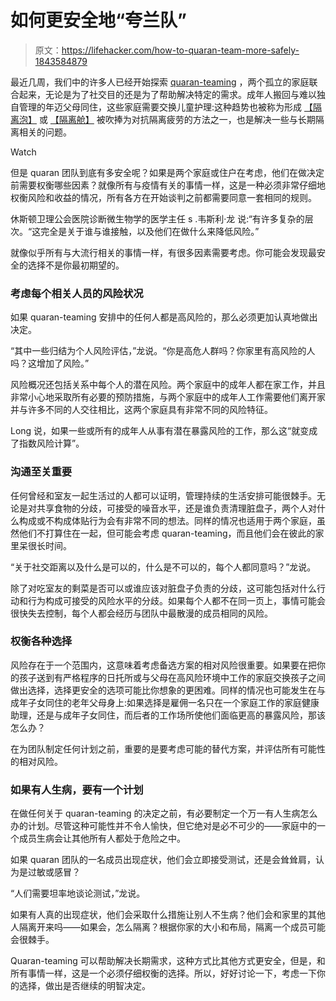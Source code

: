 # 如何更安全地“夸兰队”

> 原文：<https://lifehacker.com/how-to-quaran-team-more-safely-1843584879>

最近几周，我们中的许多人已经开始探索 [quaran-teaming](https://www.today.com/health/quaranteaming-why-people-are-choosing-quarantine-groups-t179362?icid=related) ，两个孤立的家庭联合起来，无论是为了社交目的还是为了帮助解决特定的需求。成年人搬回与难以独自管理的年迈父母同住，这些家庭需要交换儿童护理:这种趋势也被称为形成 [【隔离泡】](https://slate.com/human-interest/2020/05/why-i-decided-to-join-a-quarantine-bubble-and-you-should-too.html) 或 [【隔离舱】](https://www.cnn.com/2020/04/30/health/how-to-form-a-bubble-wellness/index.html) 被吹捧为对抗隔离疲劳的方法之一，也是解决一些与长期隔离相关的问题。

Watch

但是 quaran 团队到底有多安全呢？如果是两个家庭或住户在考虑，他们在做决定前需要权衡哪些因素？就像所有与疫情有关的事情一样，这是一种必须非常仔细地权衡风险和收益的情况，所有各方在开始谈判之前都需要同意一套相同的规则。

休斯顿卫理公会医院诊断微生物学的医学主任 s .韦斯利·龙 说:“有许多复杂的层次。“这完全是关于谁与谁接触，以及他们在做什么来降低风险。”

就像似乎所有与大流行相关的事情一样，有很多因素需要考虑。你可能会发现最安全的选择不是你最初期望的。

### 考虑每个相关人员的风险状况

如果 quaran-teaming 安排中的任何人都是高风险的，那么必须更加认真地做出决定。

“其中一些归结为个人风险评估，”龙说。“你是高危人群吗？你家里有高风险的人吗？这增加了风险。”

风险概况还包括关系中每个人的潜在风险。两个家庭中的成年人都在家工作，并且非常小心地采取所有必要的预防措施，与两个家庭中的成年人工作需要他们离开家并与许多不同的人交往相比，这两个家庭具有非常不同的风险特征。

Long 说，如果一些或所有的成年人从事有潜在暴露风险的工作，那么这“就变成了指数风险计算”。

### 沟通至关重要

任何曾经和室友一起生活过的人都可以证明，管理持续的生活安排可能很棘手。无论是对共享食物的分歧，可接受的噪音水平，还是谁负责清理脏盘子，两个人对什么构成或不构成体贴行为会有非常不同的想法。同样的情况也适用于两个家庭，虽然他们不打算住在一起，但可能会考虑 quaran-teaming，而且他们会在彼此的家里呆很长时间。

“关于社交距离以及什么是可以的，什么是不可以的，每个人都同意吗？”龙说。

除了对吃室友的剩菜是否可以或谁应该对脏盘子负责的分歧，这可能包括对什么行动和行为构成可接受的风险水平的分歧。如果每个人都不在同一页上，事情可能会很快失去控制，每个人都会经历与团队中最散漫的成员相同的风险。

### 权衡各种选择

风险存在于一个范围内，这意味着考虑备选方案的相对风险很重要。如果要在把你的孩子送到有严格程序的日托所或与父母在高风险环境中工作的家庭交换孩子之间做出选择，选择更安全的选项可能比你想象的更困难。同样的情况也可能发生在与成年子女同住的老年父母身上:如果选择是雇佣一名只在一个家庭工作的家庭健康助理，还是与成年子女同住，而后者的工作场所使他们面临更高的暴露风险，那该怎么办？

在为团队制定任何计划之前，重要的是要考虑可能的替代方案，并评估所有可能性的相对风险。

### 如果有人生病，要有一个计划

在做任何关于 quaran-teaming 的决定之前，有必要制定一个万一有人生病怎么办的计划。尽管这种可能性并不令人愉快，但它绝对是必不可少的——家庭中的一个成员生病会让其他所有人都处于危险之中。

如果 quaran 团队的一名成员出现症状，他们会立即接受测试，还是会耸耸肩，认为是过敏或感冒？

“人们需要坦率地谈论测试，”龙说。

如果有人真的出现症状，他们会采取什么措施让别人不生病？他们会和家里的其他人隔离开来吗——如果会，怎么隔离？根据你家的大小和布局，隔离一个成员可能会很棘手。

Quaran-teaming 可以帮助解决长期需求，这种方式比其他方式更安全，但是，和所有事情一样，这是一个必须仔细权衡的选择。所以，好好讨论一下，考虑一下你的选择，做出是否继续的明智决定。